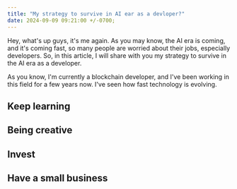 ```yaml
---
title: "My strategy to survive in AI ear as a devloper?"
date: 2024-09-09 09:21:00 +/-0700;
---
```


Hey, what's up guys, it's me again. As you may know, the AI era is coming, and it's coming fast, so many people are worried about their jobs, especially developers. So, in this article, I will share with you my strategy to survive in the AI era as a developer.

As you know, I'm currently a blockchain developer, and I've been working in this field for a few years now. I've seen how fast technology is evolving.

## Keep learning

## Being creative

## Invest

## Have a small business
